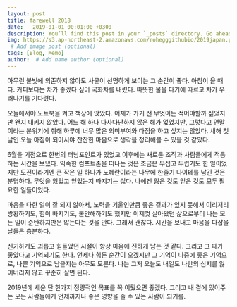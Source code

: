```yaml
---
layout: post
title: farewell 2018
date:   2019-01-01 00:01:00 +0300
description: You’ll find this post in your `_posts` directory. Go ahead and edit it and re-build the site to see your changes. # Add post description (optional)
img: https://s3.ap-northeast-2.amazonaws.com/rohegggithubio/2019japan.png
 # Add image post (optional)
tags: [Blog, Memo]
author:  # Add name author (optional)
---
```

아무런 불빛에 의존하지 않아도 사물이 선명하게 보이는 그 순간이 좋다. 아침이 올 때다. 
커피보다는 차가 좋겠다 싶어 국화차를 내렸다. 따뜻한 물을 다기에 따르고 차가 우러나기를 기다렸다. 

오늘에서야 노트북을 켜고 책상에 앉았다. 어제가 가기 전 무엇이든 적어야할까 싶었지만 왠지 내키지 않았다. 어느 해 하나 다사다난하지 않은 해가 없었지만, 그렇다고 연말이라는 분위기에 취해 하루에 너무 많은 의미부여와 다짐을 하고 싶지는 않았다. 새해 첫날인 오늘 아침이 되어서야 잔잔한 마음으로 생각을 정리해볼 수 있을 것 같았다.

6월을 기점으로 한번의 터닝포인트가 있었고 이후에는 새로운 조직과 사람들에게 적응하는 시간을 보냈다. 익숙한 컴포트존을 떠나는 것은 조금은 무섭고 두렵기도 한 일이었지만 도전이라기엔 큰 작은 일 하나가 노혜란이라는 나무에 한줄기 나이테를 남긴 것은 분명하다. 무엇을 잃었고 얻었는지 따지기는 싫다. 나에겐 잃은 것도 얻은 것도 모두 필요한 일들이었다. 

마음을 다한 일이 잘 되지 않아서, 노력을 기울인만큼 좋은 결과가 있지 못해서 이리저리 방황하기도, 힘이 빠지기도, 불안해하기도 했지만 이제껏 살아왔던 삶으로부터 나는 모든 일이 순탄하지만은 않는다는 것을 안다. 그래서 괜찮다. 시간을 보내고 마음을 다잡을 날들은 충분하다.

신기하게도 괴롭고 힘들었던 시절이 항상 마음에 진하게 남는 것 같다. 그리고 그 때가 좋았다고 기억되기도 한다. 언제나 힘든 순간이 오겠지만 그 기억이 나중에 좋은 기억으로, 나쁜 기억으로 남을지는 아무도 모른다. 나는 그저 오늘도 내일도 나만의 심지를 잃어버리지 않고 꾸준히 살면 된다.

2019년에 세운 단 한가지 정량적인 목표를 꼭 이뤘으면 좋겠다. 그리고 내 곁에 있어주는 모든 사람들에게 언제까지나 좋은 영향을 줄 수 있는 사람이 되기를. 








